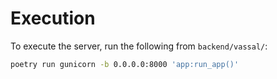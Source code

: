 
# Execution

To execute the server, run the following from `backend/vassal/`:

``` bash
poetry run gunicorn -b 0.0.0.0:8000 'app:run_app()'
```